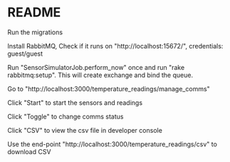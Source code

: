 # README

Run the migrations

Install RabbitMQ, Check if it runs on "http://localhost:15672/", credentials: guest/guest

Run "SensorSimulatorJob.perform_now" once and run "rake rabbitmq:setup". This will create exchange and bind the queue.

Go to "http://localhost:3000/temperature_readings/manage_comms"

Click "Start" to start the sensors and readings

Click "Toggle" to change comms status

Click "CSV" to view the csv file in developer console

Use the end-point "http://localhost:3000/temperature_readings/csv" to download CSV